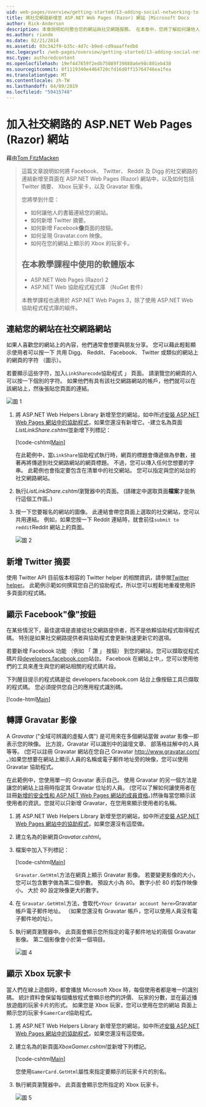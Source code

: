 ```yaml
---
uid: web-pages/overview/getting-started/13-adding-social-networking-to-your-web-site
title: 將社交網路新增至 ASP.NET Web Pages (Razor) 網站 |Microsoft Docs
author: Rick-Anderson
description: 本章說明如何整合您的網站與社交網路服務。 在本章中，您將了解如何讓他人的書籤連結您的網站...
ms.author: riande
ms.date: 02/21/2014
ms.assetid: 03c342f9-b35c-4d7c-b9ed-cd9aaaffedb6
msc.legacyurl: /web-pages/overview/getting-started/13-adding-social-networking-to-your-web-site
msc.type: authoredcontent
ms.openlocfilehash: 19ef447659f2edb75089f39888a6e98c801eb430
ms.sourcegitcommit: 0f1119340e4464720cfd16d0ff15764746ea1fea
ms.translationtype: MT
ms.contentlocale: zh-TW
ms.lasthandoff: 04/09/2019
ms.locfileid: "59415748"
---
```

# <a name="adding-social-networking-to-aspnet-web-pages-razor-sites"></a>加入社交網路的 ASP.NET Web Pages (Razor) 網站

藉由[Tom FitzMacken](https://github.com/tfitzmac)

> 這篇文章說明如何將 Facebook、 Twitter、 Reddit 及 Digg 的社交網路的連結新增至頁面在 ASP.NET Web Pages (Razor) 網站中，以及如何包括 Twitter 摘要、 Xbox 玩家卡，以及 Gravatar 影像。
> 
> 您將學到什麼：
> 
> - 如何讓他人的書籤連結您的網站。
> - 如何新增 Twitter 摘要。
> - 如何新增 Facebook**像**頁面的按鈕。
> - 如何呈現 Gravatar.com 映像。
> - 如何在您的網站上顯示的 Xbox 的玩家卡。
>   
> 
> ## <a name="software-versions-used-in-the-tutorial"></a>在本教學課程中使用的軟體版本
> 
> 
> - ASP.NET Web Pages (Razor) 2
> - ASP.NET Web 協助程式程式庫 （NuGet 套件）
>   
> 
> 本教學課程也適用於 ASP.NET Web Pages 3，除了使用 ASP.NET Web 協助程式程式庫的組件。


<a id="Linking_Your_Website"></a>
## <a name="linking-your-website-on-social-networking-sites"></a>連結您的網站在社交網路網站

如果人喜歡您的網站上的內容，他們通常會想要與朋友分享。 您可以藉此輕鬆顯示使用者可以按一下 共用 Digg、 Reddit、 Facebook、 Twitter 或類似的網站上的網頁的字符 （圖示）。

若要顯示這些字符，加入`LinkSharecode`協助程式 」 頁面。 請瀏覽您的網頁的人可以按一下個別的字符。 如果他們有具有該社交網路網站的帳戶，他們就可以在該網站上，然後張貼您頁面的連結。

![圖 1](13-adding-social-networking-to-your-web-site/_static/image1.jpg)

1. 將 ASP.NET Web Helpers Library 新增至您的網站，如中所述[安裝 ASP.NET Web Pages 網站中的協助程式](https://go.microsoft.com/fwlink/?LinkId=252372)，如果您還沒有新增它。-建立名為頁面*ListLinkShare.cshtml*並新增下列標記：

    [!code-cshtml[Main](13-adding-social-networking-to-your-web-site/samples/sample1.cshtml)]

    在此範例中，當`LinkShare`協助程式執行時，網頁的標題會傳遞做為參數，接著再將傳遞到社交網路網站的網頁標題。 不過，您可以傳入任何您想要的字串。 此範例也會指定要包含在清單中的社交網站。 您可以指定與您的站台的社交網路網站。
2. 執行*ListLinkShare.cshtml*瀏覽器中的頁面。 (請確定中選取頁面**檔案**才能執行這個工作區。)
3. 按一下您要報名的網站的圖像。 此連結會帶您頁面上選取的社交網站，您可以共用連結。 例如，如果您按一下 Reddit 連結時，就會前往`submit to reddit`Reddit 網站上的頁面。

     ![圖 2](13-adding-social-networking-to-your-web-site/_static/image2.jpg)

<a id="Adding_a_Twitter_Feed"></a>
## <a name="adding-a-twitter-feed"></a>新增 Twitter 摘要

使用 Twitter API 目前版本相容的 Twitter helper 的相關資訊，請參閱[Twitter helper](../ui-layouts-and-themes/twitter-helper.md)。 此範例示範如何撰寫您自己的協助程式，所以您可以輕鬆地重複使用許多頁面的程式碼。

<a id="Displaying_a_Facebook_Button"></a>
## <a name="displaying-a-facebook-quotlikequot-button"></a>顯示 Facebook&quot;像&quot;按鈕

在某些情況下，最佳選項是直接從社交網路提供者，而不是依賴協助程式取得程式碼。 特別是如果社交網路提供者與協助程式會更新快速更新它的選項。

若要新增 Facebook 功能 （例如 「 讚 」 按鈕） 到您的網站，您可以擷取從程式碼片段[developers.facebook.com](https://developers.facebook.com/)站台。 Facebook 在網站上中,，您可以使用他們的工具來產生與您的網站相關的程式碼片段。

下列醒目提示的程式碼是從 developers.facebook.com 站台上像按鈕工具已擷取的程式碼。 您必須提供您自己的應用程式識別碼。

[!code-html[Main](13-adding-social-networking-to-your-web-site/samples/sample2.html?highlight=7-14,16-17)]

<a id="Rendering_a_Gravatar_Image"></a>
## <a name="rendering-a-gravatar-image"></a>轉譯 Gravatar 影像

A *Gravatar* (&quot;全域可辨識的虛擬人偶&quot;) 是可用來在多個網站當做 avatar 影像&#8212;即表示您的映像。 比方說，Gravatar 可以識別中的論壇文章、 部落格註解中的人員等等。 (您可以註冊 Gravatar 網站在您自己 Gravatar [ http://www.gravatar.com/ ](http://www.gravatar.com/)。)如果您想要在網站上顯示人員的名稱或電子郵件地址旁的映像，您可以使用 Gravatar 協助程式。

在此範例中，您使用單一的 Gravatar 表示自己。 使用 Gravatar 的另一個方法是讓您的網站上註冊時指定其 Gravatar 位址的人員。 (您可以了解如何讓使用者在註冊[新增的安全性和 ASP.NET Web Pages 網站的成員資格](https://go.microsoft.com/fwlink/?LinkId=202904)。)然後每當您顯示該使用者的資訊，您就可以只新增 Gravatar，在您用來顯示使用者的名稱。

1. 將 ASP.NET Web Helpers Library 新增至您的網站，如中所述[安裝 ASP.NET Web Pages 網站中的協助程式](https://go.microsoft.com/fwlink/?LinkId=252372)，如果您還沒有這麼做。
2. 建立名為的新網頁*Gravatar.cshtml*。
3. 檔案中加入下列標記： 

    [!code-cshtml[Main](13-adding-social-networking-to-your-web-site/samples/sample3.cshtml)]

    `Gravatar.GetHtml`方法在網頁上顯示 Gravatar 影像。 若要變更影像的大小，您可以包含數字做為第二個參數。 預設大小為 80。 數字小於 80 的製作映像小。 大於 80 設定映像更大的數字。
4. 在 `Gravatar.GetHtml`方法，會取代`<Your Gravatar account here>`Gravatar 帳戶電子郵件地址。 （如果您還沒有 Gravatar 帳戶，您可以使用人員沒有電子郵件地的址）。
5. 執行網頁瀏覽器中。 此頁面會顯示您所指定的電子郵件地址的兩個 Gravatar 影像。 第二個影像會小於第一個項目。 

    ![圖 4](13-adding-social-networking-to-your-web-site/_static/image3.jpg)

<a id="Displaying_an_Xbox_Gamer_Card"></a>
## <a name="displaying-an-xbox-gamer-card"></a>顯示 Xbox 玩家卡

當人們在線上遊戲時，都會播放 Microsoft Xbox 時，每個使用者都是唯一的識別碼。 統計資料會保留每個播放程式會顯示他們的評價、 玩家的分數，並在最近播放遊戲的玩家卡片的形式。 如果您是 Xbox 玩家，您可以使用在您的網站 頁面上顯示您的玩家卡`GamerCard`協助程式。

1. 將 ASP.NET Web Helpers Library 新增至您的網站，如中所述[安裝 ASP.NET Web Pages 網站中的協助程式](https://go.microsoft.com/fwlink/?LinkId=252372)，如果您還沒有這麼做。
2. 建立名為的新頁面*XboxGamer.cshtml*並新增下列標記。

    [!code-cshtml[Main](13-adding-social-networking-to-your-web-site/samples/sample4.cshtml)]

    您使用`GamerCard.GetHtml`屬性來指定要顯示的玩家卡片的別名。
3. 執行網頁瀏覽器中。 此頁面會顯示您所指定的 Xbox 玩家卡。

    ![圖 5](13-adding-social-networking-to-your-web-site/_static/image4.jpg)

